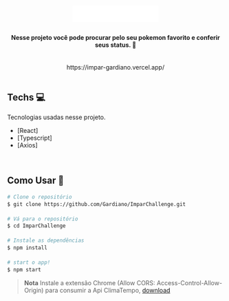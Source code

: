 
<h1 align="center">
 <br>
 <img src="src/assets/logo-teste.svg" alt=" Ímpar " width="200"></a>
</h1>

<h4 align="center"> Nesse projeto você pode procurar pelo seu pokemon favorito e conferir seus status. 🚀</h4>
<br />

<div align="center">
    https://impar-gardiano.vercel.app/
</div>

<br />

## Techs 💻
Tecnologias usadas nesse projeto.

- [React] 
- [Typescript]
- [Axios]

<br />

## Como Usar 📂

```bash
# Clone o repositório
$ git clone https://github.com/Gardiano/ImparChallenge.git

# Vá para o repositório
$ cd ImparChallenge

# Instale as dependências
$ npm install

# start o app!
$ npm start
```

> **Nota**
> Instale a extensão Chrome (Allow CORS: Access-Control-Allow-Origin) para consumir a Api ClimaTempo, 
[download](https://chrome.google.com/webstore/detail/allow-cors-access-control/lhobafahddgcelffkeicbaginigeejlf)

